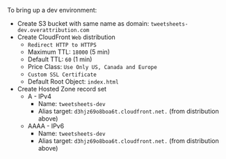 
To bring up a dev environment:

- Create S3 bucket with same name as domain: `tweetsheets-dev.overattribution.com`
- Create CloudFront `Web` distribution
    + `Redirect HTTP to HTTPS`
    + Maximum TTL: `18000` (5 min)
    + Default TTL: `60` (1 min)
    + Price Class: `Use Only US, Canada and Europe`
    + `Custom SSL Certificate`
    + Default Root Object: `index.html`
- Create Hosted Zone record set
    + A - IPv4
        * Name: `tweetsheets-dev`
        * Alias target: `d3hjz69o8boa6t.cloudfront.net.` (from distribution above)
    + AAAA - IPv6
        * Name: `tweetsheets-dev`
        * Alias target: `d3hjz69o8boa6t.cloudfront.net.` (from distribution above)
